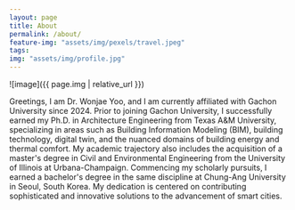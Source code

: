 ```yaml
---
layout: page
title: About
permalink: /about/
feature-img: "assets/img/pexels/travel.jpeg"
tags:
img: "assets/img/profile.jpg"
---
```


![image]({{ page.img | relative_url }})

Greetings, I am Dr. Wonjae Yoo, and I am currently affiliated with Gachon University since 2024. Prior to joining Gachon University, I successfully earned my Ph.D. in Architecture Engineering from Texas A&M University, specializing in areas such as Building Information Modeling (BIM), building technology, digital twin, and the nuanced domains of building energy and thermal comfort. My academic trajectory also includes the acquisition of a master's degree in Civil and Environmental Engineering from the University of Illinois at Urbana-Champaign. Commencing my scholarly pursuits, I earned a bachelor's degree in the same discipline at Chung-Ang University in Seoul, South Korea. My dedication is centered on contributing sophisticated and innovative solutions to the advancement of smart cities.

